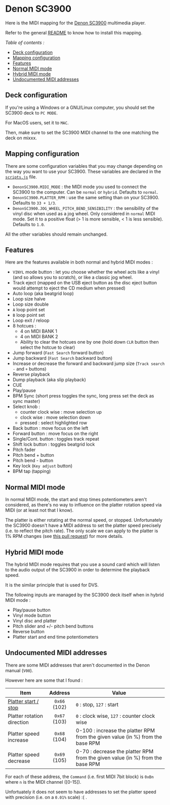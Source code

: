 # Denon SC3900

Here is the MIDI mapping for the [Denon SC3900](https://www.youtube.com/watch?v=jQY0YkwT-E8)
multimedia player.

Refer to the general [README](/README.md) to know how to install this mapping.

*Table of contents :*

- [Deck configuration](#deck-configuration)
- [Mapping configuration](#mapping-configuration)
- [Features](#features)
- [Normal MIDI mode](#normal-midi-mode)
- [Hybrid MIDI mode](#hybrid-midi-mode)
- [Undocumented MIDI addresses](#undocumented-midi-addresses)

## Deck configuration

If you're using a Windows or a GNU/Linux computer, you should set the SC3900
deck to `PC MODE`.

For MacOS users, set it to `MAC`.

Then, make sure to set the SC3900 MIDI channel to the one matching the deck on
mixxx.

## Mapping configuration

There are some configuration variables that you may change depending on the
way you want to use your SC3900.
These variables are declared in the [`scripts.js`](./scripts.js) file.

- `DenonSC3900.MIDI_MODE` : the MIDI mode you used to connect the SC3900 to the
computer. Can be `normal` or `hybrid`. Defaults to `normal`.
- `DenonSC3900.PLATTER_RPM` : use the same setting than on your SC3900.
Defaults to `33 + 1/3`.
- `DenonSC3900.JOG_WHEEL_PITCH_BEND_SENSIBILITY` : the sensibility of the vinyl
disc when used as a jog wheel. Only considered in `normal` MIDI mode. Set it to
a positive float (> 1 is more sensible, < 1 is less sensible). Defaults to
`1.0`.

All the other variables should remain unchanged.

## Features

Here are the features available in both normal and hybrid MIDI modes :

- `VINYL` mode button : let you choose whether the wheel acts like a vinyl
(and so allows you to scratch), or like a classic jog wheel.
- Track eject (mapped on the USB eject button as the disc eject button would
attempt to eject the CD medium when pressed)
- Auto loop (aka beatgrid loop)
- Loop size halve
- Loop size double
- `A` loop point set
- `B` loop point set
- Loop exit / reloop
- 8 hotcues :
    - 4 on MIDI BANK 1
    - 4 on MIDI BANK 2
    - Ability to clear the hotcues one by one (hold down `CLR` button then
select the hotcue to clear)
- Jump forward (`Fast Search` forward button)
- Jump backward (`Fast Search` backward button)
- Increase or decrease the forward and backward jump size (`Track search` `-`
and `+` buttons)
- Reverse playback
- Dump playback (aka slip playback)
- CUE
- Play/pause
- BPM Sync (short press toggles the sync, long press set the deck as sync
master)
- Select knob :
    - counter clock wise : move selection up
    - clock wise : move selection down
    - pressed : select highlighted row
- Back button : move focus on the left
- Forward button : move focus on the right
- Single/Cont. button : toggles track repeat
- Shift lock button : toggles beatgrid lock
- Pitch fader
- Pitch bend + button
- Pitch bend - button
- Key lock (`Key adjust` button)
- BPM tap (tapping)

## Normal MIDI mode

In normal MIDI mode, the start and stop times potentiometers aren't considered,
as there's no way to influence on the platter rotation speed via MIDI (or at
least not that I know).

The platter is either rotating at the normal speed, or stopped. Unfortunately
the SC3900 doesn't have a MIDI address to set the platter speed precisely (i.e.
to reflect the pitch rate). The only scale we can apply to the platter is
1% RPM changes (see [this pull request](https://github.com/nm2107/mixxx-midi-mappings/pull/1))
for more details.

## Hybrid MIDI mode

The hybrid MIDI mode requires that you use a sound card which will listen to
the audio output of the SC3900 in order to determine the playback speed.

It is the similar principle that is used for DVS.

The following inputs are managed by the SC3900 deck itself when in hybrid MIDI
mode :

- Play/pause button
- Vinyl mode button
- Vinyl disc and platter
- Pitch slider and +/- pitch bend buttons
- Reverse button
- Platter start and end time potentiometers

## Undocumented MIDI addresses

There are some MIDI addresses that aren't documented in the Denon manual
(`V00`).

However here are some that I found :

| Item                       |     Address   |  Value                                       |
|----------------------------|:-------------:|----------------------------------------------|
| [Platter start / stop](https://github.com/matthias-johnson/SC3900/blob/d63aaf89f08d1e2d5ffe9042e22adf28a0a27f36/SC3900-scripts.js#L54) |  `0x66` (102)   | `0` : stop, `127` : start |
| Platter rotation direction |  `0x67` (103) | `0` : clock wise, `127` : counter clock wise |
| Platter speed increase | `0x68` (104) | 0-100 : increase the platter RPM from the given value (in %) from the base RPM |
| Platter speed decrease | `0x69` (105) | 0-70 : decrease the platter RPM from the given value (in %) from the base RPM |

For each of these address, the `Command` (i.e. first MIDI 7bit block) is `0xBn`
where `n` is the MIDI channel ([0-15]).

Unfortuately it does not seem to have addresses to set the platter speed with
precision (i.e. on a `0.01%` scale) :( .
